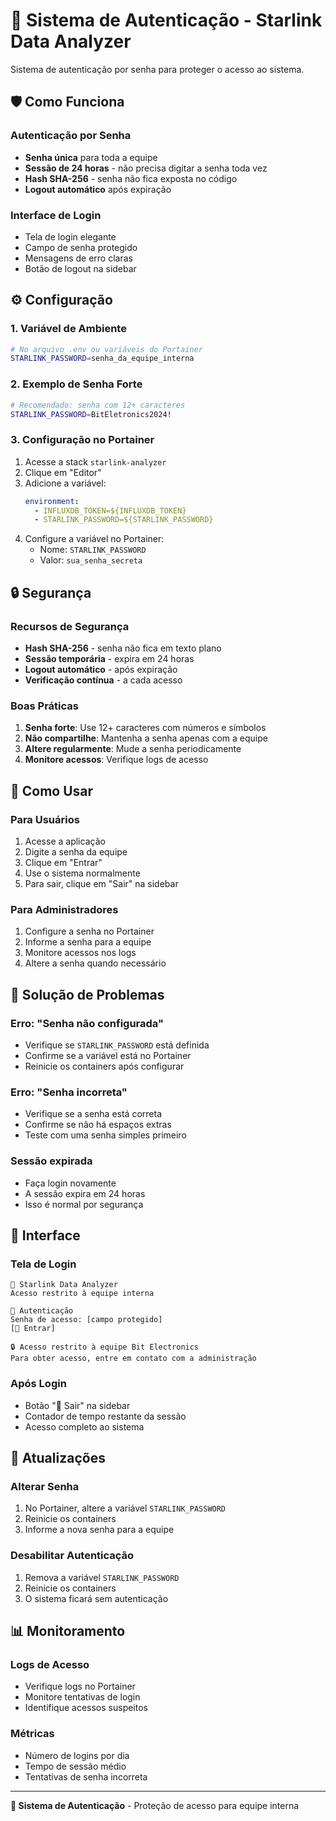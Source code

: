 # 🔐 Sistema de Autenticação - Starlink Data Analyzer

Sistema de autenticação por senha para proteger o acesso ao sistema.

## 🛡️ Como Funciona

### Autenticação por Senha
- **Senha única** para toda a equipe
- **Sessão de 24 horas** - não precisa digitar a senha toda vez
- **Hash SHA-256** - senha não fica exposta no código
- **Logout automático** após expiração

### Interface de Login
- Tela de login elegante
- Campo de senha protegido
- Mensagens de erro claras
- Botão de logout na sidebar

## ⚙️ Configuração

### 1. Variável de Ambiente
```bash
# No arquivo .env ou variáveis do Portainer
STARLINK_PASSWORD=senha_da_equipe_interna
```

### 2. Exemplo de Senha Forte
```bash
# Recomendado: senha com 12+ caracteres
STARLINK_PASSWORD=BitEletronics2024!
```

### 3. Configuração no Portainer
1. Acesse a stack `starlink-analyzer`
2. Clique em "Editor"
3. Adicione a variável:
   ```yaml
   environment:
     - INFLUXDB_TOKEN=${INFLUXDB_TOKEN}
     - STARLINK_PASSWORD=${STARLINK_PASSWORD}
   ```
4. Configure a variável no Portainer:
   - Nome: `STARLINK_PASSWORD`
   - Valor: `sua_senha_secreta`

## 🔒 Segurança

### Recursos de Segurança
- **Hash SHA-256** - senha não fica em texto plano
- **Sessão temporária** - expira em 24 horas
- **Logout automático** - após expiração
- **Verificação contínua** - a cada acesso

### Boas Práticas
1. **Senha forte**: Use 12+ caracteres com números e símbolos
2. **Não compartilhe**: Mantenha a senha apenas com a equipe
3. **Altere regularmente**: Mude a senha periodicamente
4. **Monitore acessos**: Verifique logs de acesso

## 🚀 Como Usar

### Para Usuários
1. Acesse a aplicação
2. Digite a senha da equipe
3. Clique em "Entrar"
4. Use o sistema normalmente
5. Para sair, clique em "Sair" na sidebar

### Para Administradores
1. Configure a senha no Portainer
2. Informe a senha para a equipe
3. Monitore acessos nos logs
4. Altere a senha quando necessário

## 🔧 Solução de Problemas

### Erro: "Senha não configurada"
- Verifique se `STARLINK_PASSWORD` está definida
- Confirme se a variável está no Portainer
- Reinicie os containers após configurar

### Erro: "Senha incorreta"
- Verifique se a senha está correta
- Confirme se não há espaços extras
- Teste com uma senha simples primeiro

### Sessão expirada
- Faça login novamente
- A sessão expira em 24 horas
- Isso é normal por segurança

## 📱 Interface

### Tela de Login
```
🔐 Starlink Data Analyzer
Acesso restrito à equipe interna

🔑 Autenticação
Senha de acesso: [campo protegido]
[🚀 Entrar]

🔒 Acesso restrito à equipe Bit Electronics
Para obter acesso, entre em contato com a administração
```

### Após Login
- Botão "🚪 Sair" na sidebar
- Contador de tempo restante da sessão
- Acesso completo ao sistema

## 🔄 Atualizações

### Alterar Senha
1. No Portainer, altere a variável `STARLINK_PASSWORD`
2. Reinicie os containers
3. Informe a nova senha para a equipe

### Desabilitar Autenticação
1. Remova a variável `STARLINK_PASSWORD`
2. Reinicie os containers
3. O sistema ficará sem autenticação

## 📊 Monitoramento

### Logs de Acesso
- Verifique logs no Portainer
- Monitore tentativas de login
- Identifique acessos suspeitos

### Métricas
- Número de logins por dia
- Tempo de sessão médio
- Tentativas de senha incorreta

---

**🔐 Sistema de Autenticação** - Proteção de acesso para equipe interna
